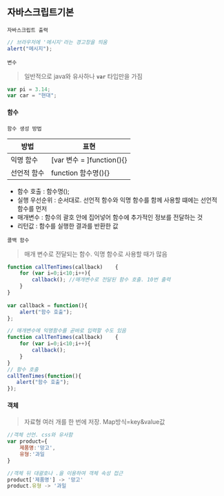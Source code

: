 ## 자바스크립트기본

`자바스크립트 출력`

```javascript
// 브라우저에 '메시지'라는 경고창을 띄움
alert("메시지");
```



`변수`

> 일반적으로 java와 유사하나 **`var`** 타입만을 가짐

```javascript
var pi = 3.14;
var car = "현대";
```



#### 함수

`함수 생성 방법`

| 방법        | 표현                      |
| ----------- | ------------------------- |
| 익명 함수   | [var 변수 = ]function(){} |
| 선언적 함수 | function 함수명(){}       |

* 함수 호출 :  함수명();
* 실행 우선순위 : 순서대로. 선언적 함수와 익명 함수를 함께 사용할 떄에는 선언적 함수를 먼저
* 매개변수 : 함수의 괄호 안에 집어넣어 함수에 추가적인 정보를 전달하는 것
* 리턴값 : 함수를 실행한 결과를 반환한 값

`콜백 함수`

> 매개 변수로 전달되는 함수. 익명 함수로 사용할 때가 많음

``` javascript
function callTenTimes(callback)    {
    for (var i=0;i<10;i++){
        callback(); //매개변수로 전달된 함수 호출. 10번 출력
    }
}
    
var callback = function(){
	alert("함수 호출");
};

// 매개변수에 익명함수를 곧바로 입력할 수도 있음
function callTenTimes(callback)    {
    for (var i=0;i<10;i++){
        callback(); 
	}
}
// 함수 호출
callTenTimes(function(){
   alert("함수 호출");
});
```



#### 객체

> 자료형 여러 개를 한 번에 저장. Map방식=key&value값

```javascript
//객체 선언. css와 유사함
var product={
    제품명:'망고',
    유형:'과일
}

//객체 뒤 대괄호나 .을 이용하여 객체 속성 접근
product['제품명'] -> '망고'
product.유형 -> '과일
```

